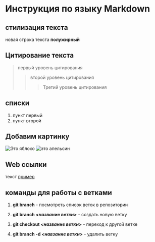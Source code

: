 # Инструкция по языку Markdown

## стилизация текста 

новая строка текста 
**полужирный**


## Цитирование текста
>первый уровень цитирования
>>второй уровень цитирования
>>>Третий уровень цитирования

## списки 
1. пункт первый
2. пункт второй 

## Добавим картинку 
![Это яблоко](yabloko.jpg)
![это апельсин](sdfasf.jpg)

## Web ссылки 
текст [пример](http://example.com "всплывающая подсказка")

## команды для работы с ветками 
1. **git branch** - посмотреть список веток в репозитории

2. **git branch _<название ветки>_** - создать новую ветку 
 
3.  **git checkout _<название ветки>_** - переход к другой ветке 

4. **git branch -d _<навзание ветки>_** - удалить ветку 

